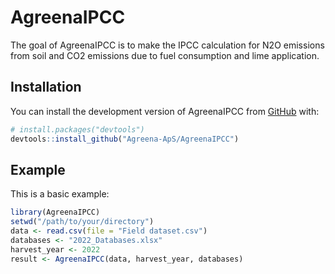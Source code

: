
<!-- README.md is generated from README.Rmd. Please edit that file -->

# AgreenaIPCC

<!-- badges: start -->
<!-- badges: end -->

The goal of AgreenaIPCC is to make the IPCC calculation for N2O
emissions from soil and CO2 emissions due to fuel consumption and lime
application.

## Installation

You can install the development version of AgreenaIPCC from
[GitHub](https://github.com/) with:

``` r
# install.packages("devtools")
devtools::install_github("Agreena-ApS/AgreenaIPCC")
```

## Example

This is a basic example:

``` r
library(AgreenaIPCC)
setwd("/path/to/your/directory")
data <- read.csv(file = "Field dataset.csv")
databases <- "2022_Databases.xlsx"
harvest_year <- 2022
result <- AgreenaIPCC(data, harvest_year, databases)
```
